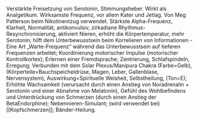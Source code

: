 Verstärkte Freisetzung von Serotonin, Stimmungsheber. Wirkt als Analgetikum. Wirksamste Frequenz, vor allem Kater und Jetlag. Von Meg Patterson beim Nikotinentzug verwendet. Stärkste Alpha-Frequenz, Klarheit, Normalität, antikonvulsiv, zirkadiane Rhythmus-Resynchronisierung, aktiviert Nieren, erhöht die Körpertemperatur, mehr Serotonin; hilft dem Unterbewusstsein beim Korrelieren von Informationen - Eine Art „Warte-Frequenz“ während das Unterbewusstsein auf tieferen Frequenzen arbeitet; Koordinierung motorischer Impulse (motorischer Kontrollkortex); Erlernen einer Fremdsprache; Zentrierung, Schlafspindeln, Erregung; Verbunden mit dem Solar Plexus/Manipura Chakra (Farbe=Gelb), (Körperteile=Bauchspeicheldrüse, Magen, Leber, Gallenblase, Nervensystem), Auswirkung=Spirituelle Weisheit, Selbstheilung, (Ton=E); Erhöhte Wachsamkeit (verursacht durch einen Anstieg von Noradrenalin + Serotonin und einer Abnahme von Melatonin), Gefühl des Wohlbefindens und Unterdrückung von Schmerzen (durch einen Anstieg der BetaEndorphine); Nebennieren-Simulant; (wird verwendet bei) [[Kopfschmerzen]]; Bänder-Heilung.